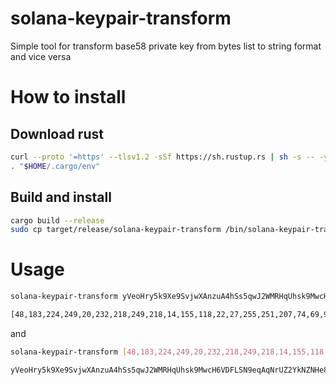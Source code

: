 # solana-keypair-transform

Simple tool for transform base58 private key from bytes list to string format and vice versa

# How to install

## Download rust

```bash
curl --proto '=https' --tlsv1.2 -sSf https://sh.rustup.rs | sh -s -- -y
. "$HOME/.cargo/env"
```

## Build and install

```bash
cargo build --release
sudo cp target/release/solana-keypair-transform /bin/solana-keypair-transform

```

# Usage

```bash
solana-keypair-transform yVeoHry5k9Xe9SvjwXAnzuA4hSs5qwJ2WMRHqUhsk9MwcH6VDFLSN9eqAqNrUZ2YkNZNHe8qW8wf4FgzT3cC5Ys

[48,183,224,249,20,232,218,249,218,14,155,118,22,27,255,251,207,74,69,97,248,59,109,21,113,17,114,90,187,46,248,20,0,44,208,138,65,240,76,252,241,92,38,242,213,247,20,83,152,138,30,197,154,233,119,142,100,230,212,193,125,39,247,240]
```

and

```bash
solana-keypair-transform [48,183,224,249,20,232,218,249,218,14,155,118,22,27,255,251,207,74,69,97,248,59,109,21,113,17,114,90,187,46,248,20,0,44,208,138,65,240,76,252,241,92,38,242,213,247,20,83,152,138,30,197,154,233,119,142,100,230,212,193,125,39,247,240]

yVeoHry5k9Xe9SvjwXAnzuA4hSs5qwJ2WMRHqUhsk9MwcH6VDFLSN9eqAqNrUZ2YkNZNHe8qW8wf4FgzT3cC5Ys
```
